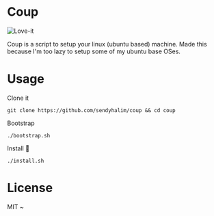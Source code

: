# Coup

![Love-it](https://media0.giphy.com/media/GHBjTqSrtz6Fy/200.gif)

Coup is a script to setup your linux (ubuntu based) machine.
Made this because I'm too lazy to setup some of my ubuntu base OSes.

# Usage

Clone it

```
git clone https://github.com/sendyhalim/coup && cd coup
```

Bootstrap

```
./bootstrap.sh
```

Install :tada:
```
./install.sh
```

# License

MIT ~
